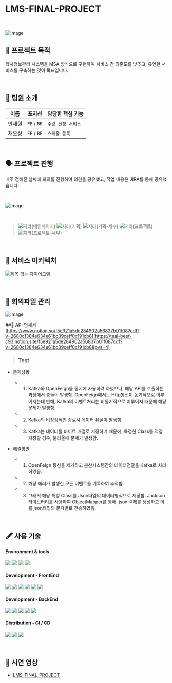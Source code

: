 # LMS-FINAL-PROJECT
<br/>

![image](https://github.com/LMS-Final-Projects/.github/assets/67565707/19b03332-c371-4418-a9e0-830ed437de42)

## 📌 프로젝트 목적 
학사정보관리 시스템을 MSA 방식으로 구현하여 서비스 간 의존도를 낮추고, 유연한 서비스를 구축하는 것이 목표입니다.

<br/>

## 👥 팀원 소개 
| 이름       | 포지션       | 담당한 핵심 기능          |
| ---------- | ------------ | ----------------------------------------|
| 안재원 | `FE` / `BE` | `수강 신청 서비스` | 
| 채오성 | `FE` / `BE` | `스케줄 등록` | 

<br/>

## 🗣️ 프로젝트 진행 
매주 정해진 날짜에 회의를 진행하여 의견을 공유했고, 작업 내용은 JIRA를 통해 공유했습니다.

<br/>

![image](https://github.com/LMS-Final-Projects/.github/assets/67565707/b0e0909c-e4a9-4a6f-a7d9-13316f69d080)

<br/>

> ![지라(메인페이지)](https://github.com/LMS-Final-Projects/.github/assets/134196095/534a5b1b-69f8-4e9c-b519-2f9afd358bf6)
![지라(기획)](https://github.com/LMS-Final-Projects/.github/assets/134196095/1ba75e36-ccdf-4fc6-8973-ca2fc5bb333d)
![지라(기획-세부)](https://github.com/LMS-Final-Projects/.github/assets/134196095/e8fb6e26-c3d4-48b3-b1bd-0a9c80237428)
![지라(프로젝트)](https://github.com/LMS-Final-Projects/.github/assets/134196095/b78b8bb4-c140-442e-ab5c-65b2009c6135)
![지라(프로젝트-세부)](https://github.com/LMS-Final-Projects/.github/assets/134196095/ae7dbf26-c8aa-4bb1-acc0-5c0f0538837d)

<br/>



## 📁 서비스 아키텍처 
![제목 없는 다이어그램](https://github.com/LMS-Final-Projects/.github/assets/67565707/10fedad3-aaf6-4ba3-993d-939abd4cf3da)

<br/>

## 📁 회의파일 관리
![image](https://github.com/LMS-Final-Projects/.github/assets/134196095/d8389cb3-3e20-4293-9edd-4db3a22d7bf4)

##📢 API 명세서
[https://www.notion.so/f5e921a5de284902a56837b01f087cdf?v=2680c1384e634e61bc39ceff0c191cb8](https://teal-beef-c93.notion.site/f5e921a5de284902a56837b01f087cdf?v=2680c1384e634e61bc39ceff0c191cb8&pvs=4)


> ### Test
> 
 * 문제상황
   * 1. Kafka와 OpenFeign을 동시에 사용하려 하였으나, 해당 API를 호출하는 과정에서 충돌이 발생함.
      OpenFeign에서는 Http통신이 동기적으로 이루어지는데 반해, Kafka의 이벤트처리는 비동기적으로 이루어지 때문에 해당 문제가 발생함.
   * 2. Kafka의 비정상적인 종료시 데이터 유실이 발생함. 
   * 3. Kafka는 데이터를 바이트 배열로 저장하기 때문에, 특정한 Class를 직접 저장할 경우, 불러올때 문제가 발생함.
   

 * 해결방안
   * 1. OpenFeign 통신을 제거하고 분산시스템간의 데이터전달을 Kafka로 처리하였음.
   * 2. 해당 에러가 발생한 모든 이벤트를 기록하여 추적함.
   * 3. 그래서 해당 특정 Class를 Json타입의 데이터형식으로 저장함. Jackson라이브러리를 사용하여 ObjectMapper를 통해, json 객체를 생성하고 이를 json타입의 문자열로 전송하였음.
        
<br/>

## 🖋️ 사용 기술 
#### Environment & tools
<img src="https://img.shields.io/badge/IntelliJ-000000?style=flat&logo=intellijidea&logoColor=white"> <img src="https://img.shields.io/badge/Github-181717?style=flat&logo=github&logoColor=white"> <img src="https://img.shields.io/badge/Slack-4A154B?style=flat&logo=slack&logoColor=white"> <img src="https://img.shields.io/badge/Notion-000000?style=flat&logo=notion&logoColor=white"> 

#### Development - FrontEnd
<img src="https://img.shields.io/badge/Javascript-F7DF1E?style=flat&logo=javascript&logoColor=white"> <img src="https://img.shields.io/badge/React-61DAFB?style=flat&logo=react&logoColor=white"> <img src="https://img.shields.io/badge/Axios-5A29E4?style=flat&logo=axios&logoColor=white"> <img src="https://img.shields.io/badge/Nginx-009639?style=flat&logo=nginx&logoColor=white"> <img src="https://img.shields.io/badge/Redux-764ABC?style=flat&logo=redux&logoColor=white">
<img src="https://img.shields.io/badge/react-61DAFB?style=for-the-badge&logo=react&logoColor=black">

#### Development - BackEnd
<img src="https://img.shields.io/badge/Springboot-6DB33F?style=flat&logo=springboot&logoColor=white"> <img src="https://img.shields.io/badge/SpringbootJpa-6DB33F?style=flat&logo=springboot&logoColor=white"> <img src="https://img.shields.io/badge/Jsonwebtokens-000000?style=flat&logo=jsonwebtokens&logoColor=white"> <img src="https://img.shields.io/badge/Gradle-02303A?style=flat&logo=gradle&logoColor=white"> 
<img src="?style=for-the-badge&logo=mysql&logoColor=white">


#### Distribution - CI / CD
<img src="https://img.shields.io/badge/Googlecloud-4285F4?style=flat&logo=googlecloud&logoColor=white"> <img src="https://img.shields.io/badge/Linux-FCC624?style=flat&logo=linux&logoColor=white"> <img src="https://img.shields.io/badge/jenkins-D24939?style=flat&logo=jenkins&logoColor=white">  

<br/>

## 📸 시연 영상 
- [LMS-FINAL-PROJECT](https://www.youtube.com/watch?v=Y5-bsJD7zK4)







